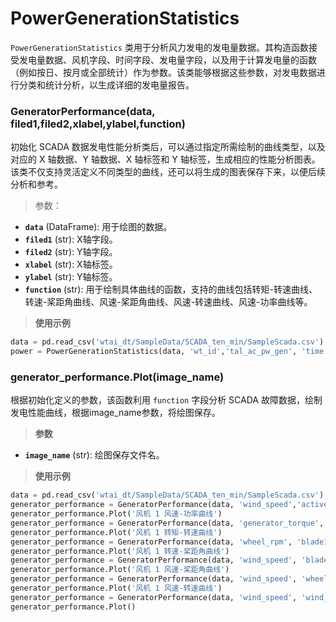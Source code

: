 # PowerGenerationStatistics

`PowerGenerationStatistics` 类用于分析风力发电的发电量数据。其构造函数接受发电量数据、风机字段、时间字段、发电量字段，以及用于计算发电量的函数（例如按日、按月或全部统计）作为参数。该类能够根据这些参数，对发电数据进行分类和统计分析，以生成详细的发电量报告。

### GeneratorPerformance(data, filed1,filed2,xlabel,ylabel,function)

初始化 SCADA 数据发电性能分析类后，可以通过指定所需绘制的曲线类型，以及对应的 X 轴数据、Y 轴数据、X 轴标签和 Y 轴标签，生成相应的性能分析图表。该类不仅支持灵活定义不同类型的曲线，还可以将生成的图表保存下来，以便后续分析和参考。

> 参数：

- **`data`** (DataFrame): 用于绘图的数据。
- **`filed1`** (str): X轴字段。
- **`filed2`** (str): Y轴字段。
- **`xlabel`** (str): X轴标签。
- **`ylabel`** (str): Y轴标签。
- **`function`** (str): 用于绘制具体曲线的函数，支持的曲线包括转矩-转速曲线、转速-桨距角曲线、风速-桨距角曲线、风速-转速曲线、风速-功率曲线等。

> **使用示例**

```python
data = pd.read_csv('wtai_dt/SampleData/SCADA_ten_min/SampleScada.csv')
power = PowerGenerationStatistics(data, 'wt_id','tal_ac_pw_gen', 'time', 'daily')
```

### generator_performance.Plot(image_name)

根据初始化定义的参数，该函数利用 `function` 字段分析 SCADA 故障数据，绘制发电性能曲线，根据image_name参数，将绘图保存。

> **参数**

- **`image_name`** (str): 绘图保存文件名。

> **使用示例**

```python
data = pd.read_csv('wtai_dt/SampleData/SCADA_ten_min/SampleScada.csv')
generator_performance = GeneratorPerformance(data, 'wind_speed','active_power','风速','功率','风速-功率曲线')
generator_performance.Plot('风机 1 风速-功率曲线')
generator_performance = GeneratorPerformance(data, 'generator_torque', 'wheel_rpm', '转矩', '转速', '转矩-转速曲线')
generator_performance.Plot('风机 1 转矩-转速曲线')
generator_performance = GeneratorPerformance(data, 'wheel_rpm', 'blade1_angle', '转速', '桨距角', '转速-桨距角曲线')
generator_performance.Plot('风机 1 转速-桨距角曲线')
generator_performance = GeneratorPerformance(data, 'wind_speed', 'blade1_angle', '风速', '桨距角', '风速-桨距角曲线')
generator_performance.Plot('风机 1 风速-桨距角曲线')
generator_performance = GeneratorPerformance(data, 'wind_speed', 'wheel_rpm', '风速', '转速', '风速-转速曲线')
generator_performance.Plot('风机 1 风速-转速曲线')
generator_performance = GeneratorPerformance(data, 'wind_speed', 'wind_speed', '风速', '风速', '风速曲线')
generator_performance.Plot()
```

